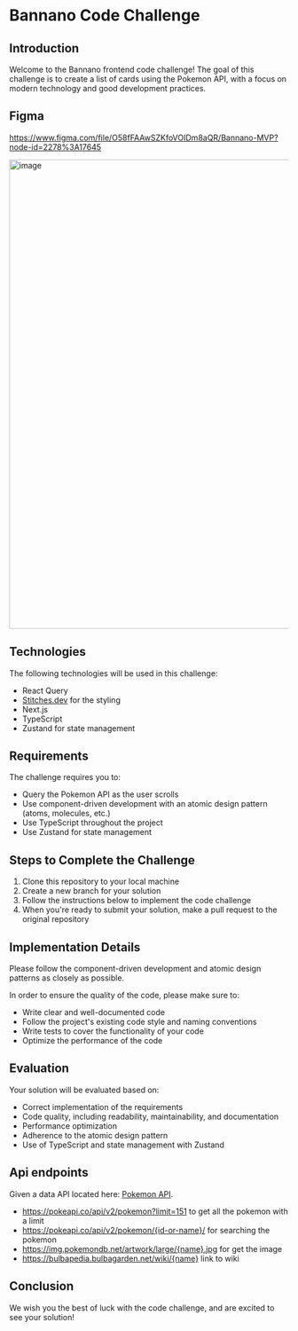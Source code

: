 # Bannano Code Challenge

## Introduction

Welcome to the Bannano frontend code challenge! The goal of this challenge is to create a list of cards using the Pokemon API, with a focus on modern technology and good development practices.

## Figma
https://www.figma.com/file/O58fFAAwSZKfoVOIDm8aQR/Bannano-MVP?node-id=2278%3A17645

<img width="846" alt="image" src="https://user-images.githubusercontent.com/5679878/218526688-6ae75184-166b-4fe6-8bae-b27ab8fdf872.png">

## Technologies

The following technologies will be used in this challenge:

- React Query
- [Stitches.dev](https://stiches.dev) for the styling
- Next.js
- TypeScript
- Zustand for state management

## Requirements

The challenge requires you to:

- Query the Pokemon API as the user scrolls
- Use component-driven development with an atomic design pattern (atoms, molecules, etc.)
- Use TypeScript throughout the project
- Use Zustand for state management

## Steps to Complete the Challenge

1. Clone this repository to your local machine
2. Create a new branch for your solution
3. Follow the instructions below to implement the code challenge
4. When you're ready to submit your solution, make a pull request to the original repository

## Implementation Details

Please follow the component-driven development and atomic design patterns as closely as possible. 

In order to ensure the quality of the code, please make sure to:

- Write clear and well-documented code
- Follow the project's existing code style and naming conventions
- Write tests to cover the functionality of your code
- Optimize the performance of the code

## Evaluation

Your solution will be evaluated based on:

- Correct implementation of the requirements
- Code quality, including readability, maintainability, and documentation
- Performance optimization
- Adherence to the atomic design pattern
- Use of TypeScript and state management with Zustand

## Api endpoints

Given a data API located here: [Pokemon API](https://pokeapi.co/docs/v2#pokemon).

- https://pokeapi.co/api/v2/pokemon?limit=151 to get all the pokemon with a limit
- https://pokeapi.co/api/v2/pokemon/{id-or-name}/ for searching the pokemon
- https://img.pokemondb.net/artwork/large/{name}.jpg for get the image
- https://bulbapedia.bulbagarden.net/wiki/{name} link to wiki


## Conclusion

We wish you the best of luck with the code challenge, and are excited to see your solution!

